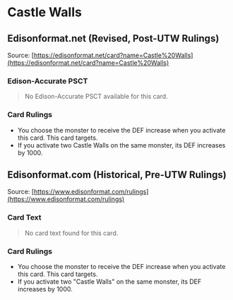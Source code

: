 # Castle Walls

## Edisonformat.net (Revised, Post-UTW Rulings)

Source: [https://edisonformat.net/card?name=Castle%20Walls](https://edisonformat.net/card?name=Castle%20Walls)

### Edison-Accurate PSCT

> No Edison-Accurate PSCT available for this card.

### Card Rulings

*   You choose the monster to receive the DEF increase when you activate this card. This card targets.
*   If you activate two Castle Walls on the same monster, its DEF increases by 1000.


## Edisonformat.com (Historical, Pre-UTW Rulings)

Source: [https://www.edisonformat.com/rulings](https://www.edisonformat.com/rulings)

### Card Text

> No card text found for this card.

### Card Rulings

*   You choose the monster to receive the DEF increase when you activate this card. This card targets.
*   If you activate two "Castle Walls" on the same monster, its DEF increases by 1000.


